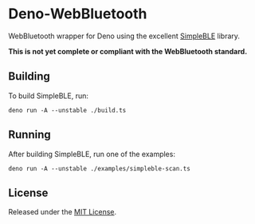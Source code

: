 # Deno-WebBluetooth

WebBluetooth wrapper for Deno using the excellent
[SimpleBLE](https://github.com/OpenBluetoothToolbox/SimpleBLE) library.

**This is not yet complete or compliant with the WebBluetooth standard.**

## Building

To build SimpleBLE, run:

    deno run -A --unstable ./build.ts

## Running

After building SimpleBLE, run one of the examples:

    deno run -A --unstable ./examples/simpleble-scan.ts

## License

Released under the [MIT License](LICENSE).

